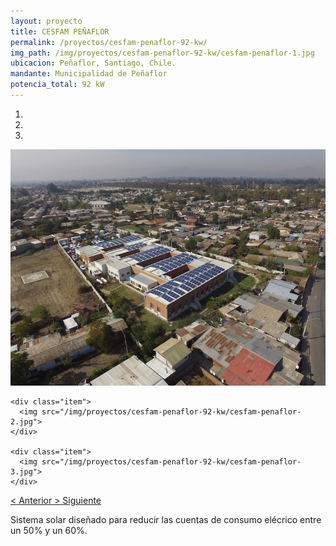 ```yaml
---
layout: proyecto
title: CESFAM PEÑAFLOR
permalink: /proyectos/cesfam-penaflor-92-kw/
img_path: /img/proyectos/cesfam-penaflor-92-kw/cesfam-penaflor-1.jpg
ubicacion: Peñaflor, Santiago, Chile.
mandante: Municipalidad de Peñaflor
potencia_total: 92 kW
---
```


<div id="myCarousel" class="carousel slide" data-ride="carousel">
  <!-- Indicators -->
  <ol class="carousel-indicators">
    <li data-target="#myCarousel" data-slide-to="0" class="active"></li>
    <li data-target="#myCarousel" data-slide-to="1"></li>
    <li data-target="#myCarousel" data-slide-to="2"></li>
  </ol>

  <!-- Imagenes de Los Proyectos -->
  <div class="carousel-inner">
    <div class="item active">
      <img src="/img/proyectos/cesfam-penaflor-92-kw/cesfam-penaflor-1.jpg">
    </div>

    <div class="item">
      <img src="/img/proyectos/cesfam-penaflor-92-kw/cesfam-penaflor-2.jpg">
    </div>

    <div class="item">
      <img src="/img/proyectos/cesfam-penaflor-92-kw/cesfam-penaflor-3.jpg">
    </div>
  </div>

  <!-- Left and right controls -->
  <a class="left carousel-control" href="#myCarousel" data-slide="prev">
    <span class="glyphicon glyphicon-chevron-left"><</span>
    <span class="sr-only">Anterior</span>
  </a>
  <a class="right carousel-control" href="#myCarousel" data-slide="next">
    <span class="glyphicon glyphicon-chevron-right">></span>
    <span class="sr-only">Siguiente</span>
  </a>
</div>

Sistema solar diseñado para reducir las cuentas de consumo elécrico entre un 50% y un 60%.
